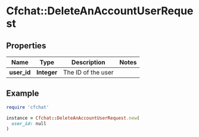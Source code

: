 # Cfchat::DeleteAnAccountUserRequest

## Properties

| Name | Type | Description | Notes |
| ---- | ---- | ----------- | ----- |
| **user_id** | **Integer** | The ID of the user |  |

## Example

```ruby
require 'cfchat'

instance = Cfchat::DeleteAnAccountUserRequest.new(
  user_id: null
)
```

